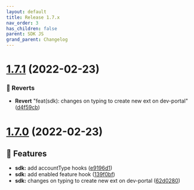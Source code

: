 ```yaml
---
layout: default
title: Release 1.7.x
nav_order: 3
has_children: false
parent: SDK JS
grand_parent: Changelog
---
```


# [1.7.1](https://github.com/lumapps/lumapps-sdk-js/compare/v1.7.0...v1.7.1) (2022-02-23)


### 🐛 Reverts

- **Revert** "feat(sdk): changes on typing to create new ext on dev-portal" ([d4f59cb](https://github.com/lumapps/lumapps-sdk-js/commit/d4f59cbfea79a47d8a07cb12d374220839978295))


# [1.7.0](https://github.com/lumapps/lumapps-sdk-js/compare/v1.6.0...v1.7.0) (2022-02-23)

## 🚀 Features

- **sdk:** add accountType hooks ([e9196d1](https://github.com/lumapps/lumapps-sdk-js/commit/e9196d1b10cd5198d8c8d5686f49830a74b72d7e))
- **sdk:** add enabled feature hook ([139f0bf](https://github.com/lumapps/lumapps-sdk-js/commit/139f0bf351d7bb0a473962e3a91e66656b6d4559))
- **sdk:** changes on typing to create new ext on dev-portal ([62d0280](https://github.com/lumapps/lumapps-sdk-js/commit/62d02805f28b230cdcca26a6df1674c155ac4139))
